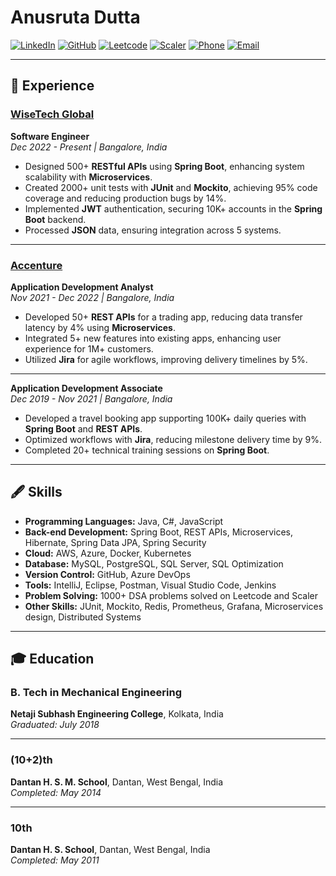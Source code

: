# **Anusruta Dutta**

[![LinkedIn](https://img.shields.io/badge/-LinkedIn-blue?style=flat&logo=linkedin)](https://www.linkedin.com/in/anusruta-dutta/) 
[![GitHub](https://img.shields.io/badge/-GitHub-black?style=flat&logo=github)](https://github.com/AnusrutaD) 
[![Leetcode](https://img.shields.io/badge/-Leetcode-orange?style=flat&logo=leetcode)](https://leetcode.com/anusruta_dutta/) 
[![Scaler](https://img.shields.io/badge/-Scaler-blueviolet?style=flat&logo=gradle)](https://www.scaler.com/academy/profile/79f8d4152bd4/) 
[![Phone](https://img.shields.io/badge/-+91--7872859065-brightgreen?style=flat&logo=phone)](tel:+917872859065) 
[![Email](https://img.shields.io/badge/-anusruta.dutta@gmail.com-red?style=flat&logo=gmail)](mailto:anusruta.dutta@gmail.com)

---

## 🧰 **Experience**

### [WiseTech Global](https://www.wisetechglobal.com/)  
**Software Engineer**  
*Dec 2022 - Present | Bangalore, India*

- Designed 500+ **RESTful APIs** using **Spring Boot**, enhancing system scalability with **Microservices**.
- Created 2000+ unit tests with **JUnit** and **Mockito**, achieving 95% code coverage and reducing production bugs by 14%.
- Implemented **JWT** authentication, securing 10K+ accounts in the **Spring Boot** backend.
- Processed **JSON** data, ensuring integration across 5 systems.

---

### [Accenture](https://www.accenture.com/in-en)  
**Application Development Analyst**  
*Nov 2021 - Dec 2022 | Bangalore, India*

- Developed 50+ **REST APIs** for a trading app, reducing data transfer latency by 4% using **Microservices**.
- Integrated 5+ new features into existing apps, enhancing user experience for 1M+ customers.
- Utilized **Jira** for agile workflows, improving delivery timelines by 5%.

---

**Application Development Associate**  
*Dec 2019 - Nov 2021 | Bangalore, India*

- Developed a travel booking app supporting 100K+ daily queries with **Spring Boot** and **REST APIs**.
- Optimized workflows with **Jira**, reducing milestone delivery time by 9%.
- Completed 20+ technical training sessions on **Spring Boot**.

---

## 🖋 **Skills**

- **Programming Languages:** Java, C#, JavaScript  
- **Back-end Development:** Spring Boot, REST APIs, Microservices, Hibernate, Spring Data JPA, Spring Security  
- **Cloud:** AWS, Azure, Docker, Kubernetes  
- **Database:** MySQL, PostgreSQL, SQL Server, SQL Optimization  
- **Version Control:** GitHub, Azure DevOps  
- **Tools:** IntelliJ, Eclipse, Postman, Visual Studio Code, Jenkins  
- **Problem Solving:** 1000+ DSA problems solved on Leetcode and Scaler  
- **Other Skills:** JUnit, Mockito, Redis, Prometheus, Grafana, Microservices design, Distributed Systems  

---

## 🎓 **Education**

### **B. Tech in Mechanical Engineering**  
**Netaji Subhash Engineering College**, Kolkata, India  
*Graduated: July 2018*

---

### **(10+2)th**  
**Dantan H. S. M. School**, Dantan, West Bengal, India  
*Completed: May 2014*

---

### **10th**  
**Dantan H. S. School**, Dantan, West Bengal, India  
*Completed: May 2011*
